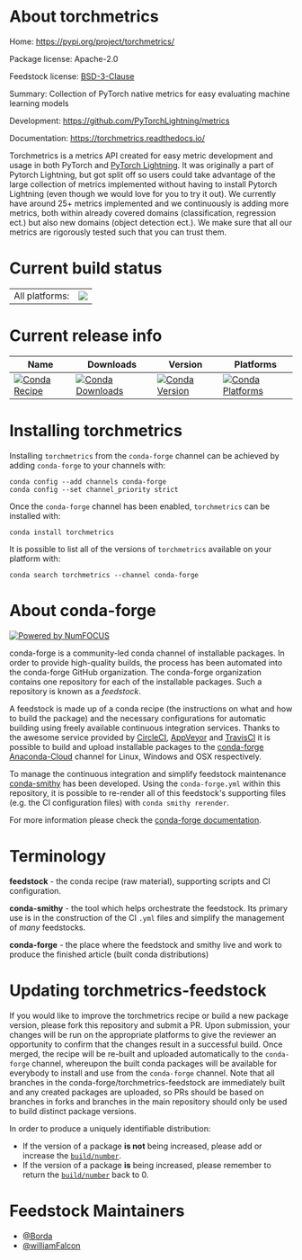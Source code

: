 About torchmetrics
==================

Home: https://pypi.org/project/torchmetrics/

Package license: Apache-2.0

Feedstock license: [BSD-3-Clause](https://github.com/conda-forge/torchmetrics-feedstock/blob/master/LICENSE.txt)

Summary: Collection of PyTorch native metrics for easy evaluating machine learning models

Development: https://github.com/PyTorchLightning/metrics

Documentation: https://torchmetrics.readthedocs.io/

Torchmetrics is a metrics API created for easy metric development and usage in both PyTorch and
[PyTorch Lightning](https://pytorch-lightning.readthedocs.io/en/stable/). It was originally a part of
Pytorch Lightning, but got split off so users could take advantage of the large collection of metrics
implemented without having to install Pytorch Lightning (even though we would love for you to try it out).
We currently have around 25+ metrics implemented and we continuously is adding more metrics, both within
already covered domains (classification, regression ect.) but also new domains (object detection ect.).
We make sure that all our metrics are rigorously tested such that you can trust them.


Current build status
====================


<table><tr><td>All platforms:</td>
    <td>
      <a href="https://dev.azure.com/conda-forge/feedstock-builds/_build/latest?definitionId=12227&branchName=master">
        <img src="https://dev.azure.com/conda-forge/feedstock-builds/_apis/build/status/torchmetrics-feedstock?branchName=master">
      </a>
    </td>
  </tr>
</table>

Current release info
====================

| Name | Downloads | Version | Platforms |
| --- | --- | --- | --- |
| [![Conda Recipe](https://img.shields.io/badge/recipe-torchmetrics-green.svg)](https://anaconda.org/conda-forge/torchmetrics) | [![Conda Downloads](https://img.shields.io/conda/dn/conda-forge/torchmetrics.svg)](https://anaconda.org/conda-forge/torchmetrics) | [![Conda Version](https://img.shields.io/conda/vn/conda-forge/torchmetrics.svg)](https://anaconda.org/conda-forge/torchmetrics) | [![Conda Platforms](https://img.shields.io/conda/pn/conda-forge/torchmetrics.svg)](https://anaconda.org/conda-forge/torchmetrics) |

Installing torchmetrics
=======================

Installing `torchmetrics` from the `conda-forge` channel can be achieved by adding `conda-forge` to your channels with:

```
conda config --add channels conda-forge
conda config --set channel_priority strict
```

Once the `conda-forge` channel has been enabled, `torchmetrics` can be installed with:

```
conda install torchmetrics
```

It is possible to list all of the versions of `torchmetrics` available on your platform with:

```
conda search torchmetrics --channel conda-forge
```


About conda-forge
=================

[![Powered by
NumFOCUS](https://img.shields.io/badge/powered%20by-NumFOCUS-orange.svg?style=flat&colorA=E1523D&colorB=007D8A)](https://numfocus.org)

conda-forge is a community-led conda channel of installable packages.
In order to provide high-quality builds, the process has been automated into the
conda-forge GitHub organization. The conda-forge organization contains one repository
for each of the installable packages. Such a repository is known as a *feedstock*.

A feedstock is made up of a conda recipe (the instructions on what and how to build
the package) and the necessary configurations for automatic building using freely
available continuous integration services. Thanks to the awesome service provided by
[CircleCI](https://circleci.com/), [AppVeyor](https://www.appveyor.com/)
and [TravisCI](https://travis-ci.com/) it is possible to build and upload installable
packages to the [conda-forge](https://anaconda.org/conda-forge)
[Anaconda-Cloud](https://anaconda.org/) channel for Linux, Windows and OSX respectively.

To manage the continuous integration and simplify feedstock maintenance
[conda-smithy](https://github.com/conda-forge/conda-smithy) has been developed.
Using the ``conda-forge.yml`` within this repository, it is possible to re-render all of
this feedstock's supporting files (e.g. the CI configuration files) with ``conda smithy rerender``.

For more information please check the [conda-forge documentation](https://conda-forge.org/docs/).

Terminology
===========

**feedstock** - the conda recipe (raw material), supporting scripts and CI configuration.

**conda-smithy** - the tool which helps orchestrate the feedstock.
                   Its primary use is in the construction of the CI ``.yml`` files
                   and simplify the management of *many* feedstocks.

**conda-forge** - the place where the feedstock and smithy live and work to
                  produce the finished article (built conda distributions)


Updating torchmetrics-feedstock
===============================

If you would like to improve the torchmetrics recipe or build a new
package version, please fork this repository and submit a PR. Upon submission,
your changes will be run on the appropriate platforms to give the reviewer an
opportunity to confirm that the changes result in a successful build. Once
merged, the recipe will be re-built and uploaded automatically to the
`conda-forge` channel, whereupon the built conda packages will be available for
everybody to install and use from the `conda-forge` channel.
Note that all branches in the conda-forge/torchmetrics-feedstock are
immediately built and any created packages are uploaded, so PRs should be based
on branches in forks and branches in the main repository should only be used to
build distinct package versions.

In order to produce a uniquely identifiable distribution:
 * If the version of a package **is not** being increased, please add or increase
   the [``build/number``](https://docs.conda.io/projects/conda-build/en/latest/resources/define-metadata.html#build-number-and-string).
 * If the version of a package **is** being increased, please remember to return
   the [``build/number``](https://docs.conda.io/projects/conda-build/en/latest/resources/define-metadata.html#build-number-and-string)
   back to 0.

Feedstock Maintainers
=====================

* [@Borda](https://github.com/Borda/)
* [@williamFalcon](https://github.com/williamFalcon/)

